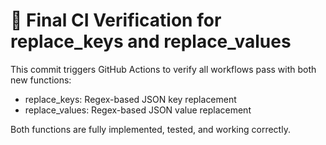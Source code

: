 # 🚀 Final CI Verification for replace_keys and replace_values

This commit triggers GitHub Actions to verify all workflows pass with both new functions:
- replace_keys: Regex-based JSON key replacement
- replace_values: Regex-based JSON value replacement

Both functions are fully implemented, tested, and working correctly.
